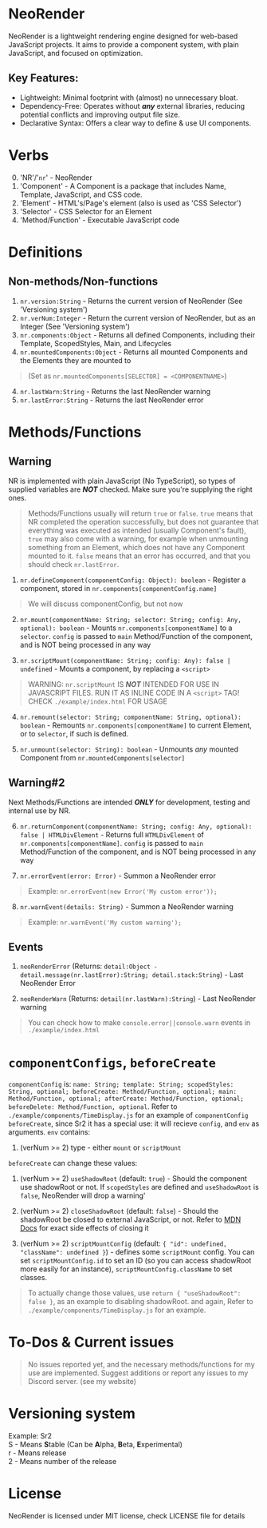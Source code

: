 # NeoRender

NeoRender is a lightweight rendering engine designed for web-based JavaScript projects. It aims to provide a component system, with plain JavaScript, and focused on optimization.

## Key Features:

* Lightweight: Minimal footprint with (almost) no unnecessary bloat.
* Dependency-Free: Operates without ***any*** external libraries, reducing potential conflicts and improving output file size.
* Declarative Syntax: Offers a clear way to define & use UI components.

# Verbs
0. 'NR'/'`nr`' - NeoRender
1. 'Component' - A Component is a package that includes Name, Template, JavaScript, and CSS code.
2. 'Element' - HTML's/Page's element (also is used as 'CSS Selector')
3. 'Selector' - CSS Selector for an Element
4. 'Method/Function' - Executable JavaScript code

# Definitions
## Non-methods/Non-functions
1. `nr.version:String` - Returns the current version of NeoRender (See 'Versioning system')
2. `nr.verNum:Integer` - Return the current version of NeoRender, but as an Integer (See 'Versioning system')
2. `nr.components:Object` - Returns all defined Components, including their Template, ScopedStyles, Main, and Lifecycles
3. `nr.mountedComponents:Object` - Returns all mounted Components and the Elements they are mounted to
> (Set as `nr.mountedComponents[SELECTOR] = <COMPONENTNAME>`)
4. `nr.lastWarn:String` - Returns the last NeoRender warning
5. `nr.lastError:String` - Returns the last NeoRender error

# Methods/Functions
## Warning
NR is implemented with plain JavaScript (No TypeScript), so types of supplied variables are ***NOT*** checked. Make sure you're supplying the right ones.
> Methods/Functions usually will return `true` or `false`. `true` means that NR completed the operation successfully, but does not guarantee that everything was executed as intended (usually Component's fault), `true` may also come with a warning, for example when unmounting something from an Element, which does not have any Component mounted to it. `false` means that an error has occurred, and that you should check `nr.lastError`.

1. `nr.defineComponent(componentConfig: Object): boolean` - Register a component, stored in `nr.components[componentConfig.name]`
> We will discuss componentConfig, but not now

2. `nr.mount(componentName: String; selector: String; config: Any, optional): boolean` - Mounts `nr.components[componentName]` to a `selector`. `config` is passed to `main` Method/Function of the component, and is NOT being processed in any way

3. `nr.scriptMount(componentName: String; config: Any): false | undefined` - Mounts a component, by replacing a `<script>`
> WARNING: `nr.scriptMount` IS ***NOT*** INTENDED FOR USE IN JAVASCRIPT FILES. RUN IT AS INLINE CODE IN A `<script>` TAG! CHECK `./example/index.html` FOR USAGE

4. `nr.remount(selector: String; componentName: String, optional): boolean` - Remounts `nr.components[componentName]` to current Element, or to `selector`, if such is defined.

5. `nr.unmount(selector: String): boolean` - Unmounts *any* mounted Component from `nr.mountedComponents[selector]`

## Warning#2
Next Methods/Functions are intended ***ONLY*** for development, testing and internal use by NR.

6. `nr.returnComponent(componentName: String; config: Any, optional): false | HTMLDivElement` - Returns full `HTMLDivElement` of `nr.components[componentName]`. `config` is passed to `main` Method/Function of the component, and is NOT being processed in any way

7. `nr.errorEvent(error: Error)` - Summon a NeoRender error
> Example: `nr.errorEvent(new Error('My custom error'));`

8. `nr.warnEvent(details: String)` - Summon a NeoRender warning
> Example: `nr.warnEvent('My custom warning');`

## Events
1. `neoRenderError` (Returns: `detail:Object - detail.message(nr.lastError):String; detail.stack:String`) - Last NeoRender Error

2. `neoRenderWarn` (Returns: `detail(nr.lastWarn):String`) - Last NeoRender warning
> You can check how to make `console.error||console.warn` events in `./example/index.html`

# `componentConfigs`, `beforeCreate`
`componentConfig` is: `name: String; template: String; scopedStyles: String, optional; beforeCreate: Method/Function, optional; main: Method/Function, optional; afterCreate: Method/Function, optional; beforeDelete: Method/Function, optional`. Refer to `./example/components/TimeDisplay.js` for an example of `componentConfig`
`beforeCreate`, since Sr2 it has a special use: it will recieve `config`, and `env` as arguments. `env` contains:
1. (verNum >= 2) type - either `mount` or `scriptMount`

`beforeCreate` can change these values:
1. (verNum >= 2) `useShadowRoot` (default: `true`) - Should the component use shadowRoot or not. If `scopedStyles` are defined and `useShadowRoot` is `false`, NeoRender will drop a warning'

2. (verNum >= 2) `closeShadowRoot` (default: `false`) - Should the shadowRoot be closed to external JavaScript, or not. Refer to [MDN Docs](https://developer.mozilla.org/en-US/docs/Web/API/Element/attachShadow#mode) for exact side effects of closing it

3. (verNum >= 2) `scriptMountConfig` (default: `{ "id": undefined, "className": undefined }`) - defines some `scriptMount` config. You can set `scriptMountConfig.id` to set an ID (so you can access shadowRoot more easily for an instance), `scriptMountConfig.className` to set classes.
> To actually change those values, use `return { "useShadowRoot": false }`, as an example to disabling shadowRoot. and again, Refer to `./example/components/TimeDisplay.js` for an example.

# To-Dos & Current issues
> No issues reported yet, and the necessary methods/functions for my use are implemented. Suggest additions or report any issues to my Discord server. (see my website)

# Versioning system
Example: Sr2  
S - Means **S**table (Can be **A**lpha, **B**eta, **E**xperimental)  
r - Means release  
2 - Means number of the release  

# License
NeoRender is licensed under MIT license, check LICENSE file for details
